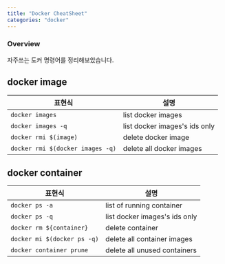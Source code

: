 ```yaml
---
title: "Docker CheatSheet"
categories: "docker"
---
```


### Overview

자주쓰는 도커 명령어를 정리해보았습니다.

## docker image

| 표현식                           | 설명                          |
| -------------------------------- | ----------------------------- |
| `docker images`                  | list docker images            |
| `docker images -q`               | list docker images's ids only |
| `docker rmi $(image)`            | delete docker image           |
| `docker rmi $(docker images -q)` | delete all docker images      |

## docker container

| 표현식                      | 설명                          |
| --------------------------- | ----------------------------- |
| `docker ps -a`              | list of running container     |
| `docker ps -q`              | list docker images's ids only |
| `docker rm ${container}`    | delete container              |
| `docker mi $(docker ps -q)` | delete all container images   |
| `docker container prune`    | delete all unused containers  |
